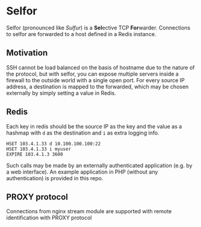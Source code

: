 # Selfor
Selfor (pronounced like _Sulfur_) is a **Sel**ective TCP **For**warder. Connections to selfor are forwarded to a host defined in a Redis instance.

## Motivation
SSH cannot be load balanced on the basis of hostname due to the nature of the protocol, but with selfor, you can expose multiple servers inside a firewall to the outside world with a single open port. For every source IP address, a destination is mapped to the forwarded, which may be chosen externally by simply setting a value in Redis.

## Redis
Each key in redis should be the source IP as the key and the value as a hashmap with `d` as the destination and `i` as extra logging info.
```
HSET 103.4.1.33 d 10.100.100.100:22
HSET 103.4.1.33 i myuser
EXPIRE 103.4.1.3 3600
```
Such calls may be made by an externally authenticated application (e.g. by a web interface). An example application in PHP (without any authentication) is provided in this repo.

## PROXY protocol
Connections from nginx stream module are supported with remote identification with PROXY protocol

